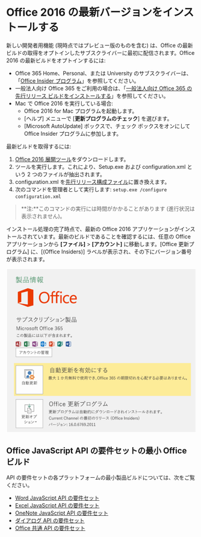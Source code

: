 # <a name="install-the-latest-version-of-office-2016"></a>Office 2016 の最新バージョンをインストールする

新しい開発者用機能 (現時点ではプレビュー版のものを含む) は、Office の最新ビルドの取得をオプトインしたサブスクライバーに最初に配信されます。Office 2016 の最新ビルドをオプトインするには: 

- Office 365 Home、Personal、または University のサブスクライバーは、「[Office Insider プログラム](https://products.office.com/en-us/office-insider)」を参照してください。
- 一般法人向け Office 365 をご利用の場合は、「[一般法人向け Office 365 の先行リリース ビルドをインストールする](https://support.office.com/ja-jp/article/Install-the-First-Release-build-for-Office-365-for-business-customers-4dd8ba40-73c0-4468-b778-c7b744d03ead?ui=en-US&rs=en-US&ad=US)」を参照してください。
- Mac で Office 2016 を実行している場合:
    - Office 2016 for Mac プログラムを起動します。
    - [ヘルプ] メニューで [**更新プログラムのチェック**] を選びます。
    - [Microsoft AutoUpdate] ボックスで、チェック ボックスをオンにして Office Insider プログラムに参加します。 

最新ビルドを取得するには: 

1. [Office 2016 展開ツール](https://www.microsoft.com/en-us/download/details.aspx?id=49117)をダウンロードします。 
2. ツールを実行します。これにより、Setup.exe および configuration.xml という 2 つのファイルが抽出されます。
3. configuration.xml を[先行リリース構成ファイル](https://raw.githubusercontent.com/OfficeDev/Office-Add-in-Commands-Samples/master/Tools/FirstReleaseConfig/configuration.xml)に置き換えます。
4. 次のコマンドを管理者として実行します: `setup.exe /configure configuration.xml` 

>**注:**このコマンドの実行には時間がかかることがあります (進行状況は表示されません)。

インストール処理の完了時点で、最新の Office 2016 アプリケーションがインストールされています。最新のビルドであることを確認するには、任意の Office アプリケーションから **[ファイル]**  >  **[アカウント]** に移動します。[Office 更新プログラム] に、[(Office Insiders)] ラベルが表示され、その下にバージョン番号が表示されます。

![Office Insiders のラベルと製品情報を示すスクリーンショット](../images/officeinsider.PNG)

## <a name="minimum-office-builds-for-office-javascript-api-requirement-sets"></a>Office JavaScript API の要件セットの最小 Office ビルド

API の要件セットの各プラットフォームの最小製品ビルドについては、次をご覧ください。

- [Word JavaScript API の要件セット](http://dev.office.com/reference/add-ins/requirement-sets/word-api-requirement-sets)
- [Excel JavaScript API の要件セット](http://dev.office.com/reference/add-ins/requirement-sets/excel-api-requirement-sets)
- [OneNote JavaScript API の要件セット](http://dev.office.com/reference/add-ins/requirement-sets/onenote-api-requirement-sets)
- [ダイアログ API の要件セット](http://dev.office.com/reference/add-ins/requirement-sets/dialog-api-requirement-sets)
- [Office 共通 API の要件セット](http://dev.office.com/reference/add-ins/requirement-sets/office-add-in-requirement-sets)
